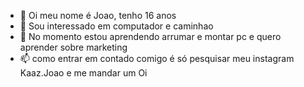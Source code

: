 - 👋 Oi meu nome é Joao, tenho 16 anos
- 👀 Sou interessado em computador e caminhao
- 🌱 No momento estou aprendendo arrumar e montar pc e quero aprender sobre marketing
- 📫 como entrar em contado comigo é só pesquisar meu instagram Kaaz.Joao e me mandar um Oi

<!---
Kaazuco/Kaazuco is a ✨ special ✨ repository because its `README.md` (this file) appears on your GitHub profile.
You can click the Preview link to take a look at your changes.
--->

